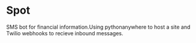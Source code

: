 # Spot
SMS bot for financial information.Using pythonanywhere to host a site and Twilio webhooks to recieve inbound messages.